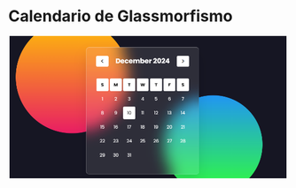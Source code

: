# Calendario de Glassmorfismo


<p align="center">
  <img src="Captura de pantalla 2024-12-10 122201.png" alt="Descripción de la imagen" width="500">
</p>
